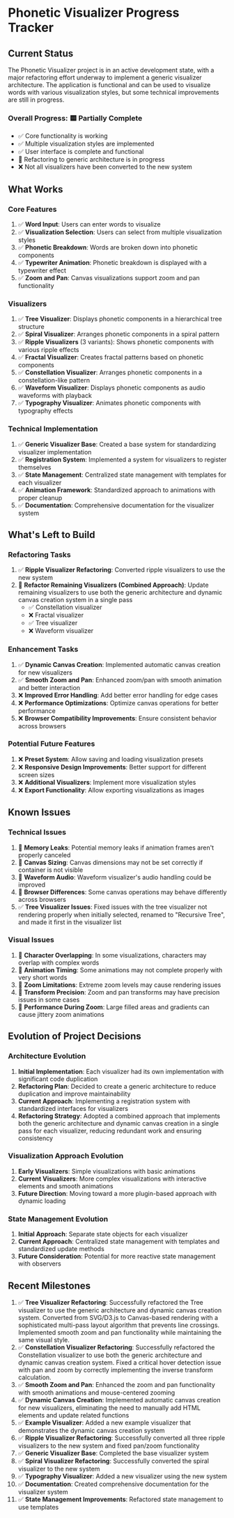 # Phonetic Visualizer Progress Tracker

## Current Status

The Phonetic Visualizer project is in an active development state, with a major refactoring effort underway to implement a generic visualizer architecture. The application is functional and can be used to visualize words with various visualization styles, but some technical improvements are still in progress.

### Overall Progress: 🟨 Partially Complete

- ✅ Core functionality is working
- ✅ Multiple visualization styles are implemented
- ✅ User interface is complete and functional
- 🔄 Refactoring to generic architecture is in progress
- ❌ Not all visualizers have been converted to the new system

## What Works

### Core Features

1. ✅ **Word Input**: Users can enter words to visualize
2. ✅ **Visualization Selection**: Users can select from multiple visualization styles
3. ✅ **Phonetic Breakdown**: Words are broken down into phonetic components
4. ✅ **Typewriter Animation**: Phonetic breakdown is displayed with a typewriter effect
5. ✅ **Zoom and Pan**: Canvas visualizations support zoom and pan functionality

### Visualizers

1. ✅ **Tree Visualizer**: Displays phonetic components in a hierarchical tree structure
2. ✅ **Spiral Visualizer**: Arranges phonetic components in a spiral pattern
3. ✅ **Ripple Visualizers** (3 variants): Shows phonetic components with various ripple effects
4. ✅ **Fractal Visualizer**: Creates fractal patterns based on phonetic components
5. ✅ **Constellation Visualizer**: Arranges phonetic components in a constellation-like pattern
6. ✅ **Waveform Visualizer**: Displays phonetic components as audio waveforms with playback
7. ✅ **Typography Visualizer**: Animates phonetic components with typography effects

### Technical Implementation

1. ✅ **Generic Visualizer Base**: Created a base system for standardizing visualizer implementation
2. ✅ **Registration System**: Implemented a system for visualizers to register themselves
3. ✅ **State Management**: Centralized state management with templates for each visualizer
4. ✅ **Animation Framework**: Standardized approach to animations with proper cleanup
5. ✅ **Documentation**: Comprehensive documentation for the visualizer system

## What's Left to Build

### Refactoring Tasks

1. ✅ **Ripple Visualizer Refactoring**: Converted ripple visualizers to use the new system
2. 🔄 **Refactor Remaining Visualizers (Combined Approach)**: Update remaining visualizers to use both the generic architecture and dynamic canvas creation system in a single pass
   - ✅ Constellation visualizer
   - ❌ Fractal visualizer
   - ✅ Tree visualizer
   - ❌ Waveform visualizer

### Enhancement Tasks

1. ✅ **Dynamic Canvas Creation**: Implemented automatic canvas creation for new visualizers
2. ✅ **Smooth Zoom and Pan**: Enhanced zoom/pan with smooth animation and better interaction
3. ❌ **Improved Error Handling**: Add better error handling for edge cases
4. ❌ **Performance Optimizations**: Optimize canvas operations for better performance
5. ❌ **Browser Compatibility Improvements**: Ensure consistent behavior across browsers

### Potential Future Features

1. ❌ **Preset System**: Allow saving and loading visualization presets
2. ❌ **Responsive Design Improvements**: Better support for different screen sizes
3. ❌ **Additional Visualizers**: Implement more visualization styles
4. ❌ **Export Functionality**: Allow exporting visualizations as images

## Known Issues

### Technical Issues

1. 🐛 **Memory Leaks**: Potential memory leaks if animation frames aren't properly canceled
2. 🐛 **Canvas Sizing**: Canvas dimensions may not be set correctly if container is not visible
3. 🐛 **Waveform Audio**: Waveform visualizer's audio handling could be improved
4. 🐛 **Browser Differences**: Some canvas operations may behave differently across browsers
5. ✅ **Tree Visualizer Issues**: Fixed issues with the tree visualizer not rendering properly when initially selected, renamed to "Recursive Tree", and made it first in the visualizer list

### Visual Issues

1. 🐛 **Character Overlapping**: In some visualizations, characters may overlap with complex words
2. 🐛 **Animation Timing**: Some animations may not complete properly with very short words
3. 🐛 **Zoom Limitations**: Extreme zoom levels may cause rendering issues
4. 🐛 **Transform Precision**: Zoom and pan transforms may have precision issues in some cases
5. 🐛 **Performance During Zoom**: Large filled areas and gradients can cause jittery zoom animations

## Evolution of Project Decisions

### Architecture Evolution

1. **Initial Implementation**: Each visualizer had its own implementation with significant code duplication
2. **Refactoring Plan**: Decided to create a generic architecture to reduce duplication and improve maintainability
3. **Current Approach**: Implementing a registration system with standardized interfaces for visualizers
4. **Refactoring Strategy**: Adopted a combined approach that implements both the generic architecture and dynamic canvas creation in a single pass for each visualizer, reducing redundant work and ensuring consistency

### Visualization Approach Evolution

1. **Early Visualizers**: Simple visualizations with basic animations
2. **Current Visualizers**: More complex visualizations with interactive elements and smooth animations
3. **Future Direction**: Moving toward a more plugin-based approach with dynamic loading

### State Management Evolution

1. **Initial Approach**: Separate state objects for each visualizer
2. **Current Approach**: Centralized state management with templates and standardized update methods
3. **Future Consideration**: Potential for more reactive state management with observers

## Recent Milestones

1. ✅ **Tree Visualizer Refactoring**: Successfully refactored the Tree visualizer to use the generic architecture and dynamic canvas creation system. Converted from SVG/D3.js to Canvas-based rendering with a sophisticated multi-pass layout algorithm that prevents line crossings. Implemented smooth zoom and pan functionality while maintaining the same visual style.
2. ✅ **Constellation Visualizer Refactoring**: Successfully refactored the Constellation visualizer to use both the generic architecture and dynamic canvas creation system. Fixed a critical hover detection issue with pan and zoom by correctly implementing the inverse transform calculation.
3. ✅ **Smooth Zoom and Pan**: Enhanced the zoom and pan functionality with smooth animations and mouse-centered zooming
4. ✅ **Dynamic Canvas Creation**: Implemented automatic canvas creation for new visualizers, eliminating the need to manually add HTML elements and update related functions
5. ✅ **Example Visualizer**: Added a new example visualizer that demonstrates the dynamic canvas creation system
6. ✅ **Ripple Visualizer Refactoring**: Successfully converted all three ripple visualizers to the new system and fixed pan/zoom functionality
7. ✅ **Generic Visualizer Base**: Completed the base visualizer system
8. ✅ **Spiral Visualizer Refactoring**: Successfully converted the spiral visualizer to the new system
9. ✅ **Typography Visualizer**: Added a new visualizer using the new system
10. ✅ **Documentation**: Created comprehensive documentation for the visualizer system
11. ✅ **State Management Improvements**: Refactored state management to use templates
